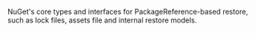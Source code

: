 NuGet's core types and interfaces for PackageReference-based restore, such as lock files, assets file and internal restore models.
